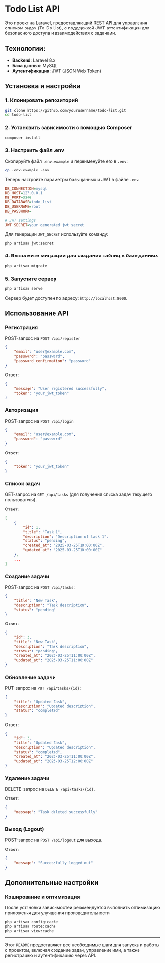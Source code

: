 # Todo List API

Это проект на Laravel, предоставляющий REST API для управления списком задач (To-Do List), с поддержкой JWT-аутентификации для безопасного доступа и взаимодействия с задачами.

## Технологии:
- **Backend**: Laravel 8.x
- **База данных**: MySQL
- **Аутентификация**: JWT (JSON Web Token)

## Установка и настройка

### 1. Клонировать репозиторий

```bash
git clone https://github.com/yourusername/todo-list.git
cd todo-list
```

### 2. Установить зависимости с помощью Composer

```bash
composer install
```

### 3. Настроить файл .env

Скопируйте файл `.env.example` и переименуйте его в `.env`:

```bash
cp .env.example .env
```

Теперь настройте параметры базы данных и JWT в файле `.env`:

```ini
DB_CONNECTION=mysql
DB_HOST=127.0.0.1
DB_PORT=3306
DB_DATABASE=todo_list
DB_USERNAME=root
DB_PASSWORD=

# JWT settings
JWT_SECRET=your_generated_jwt_secret
```

Для генерации `JWT_SECRET` используйте команду:

```bash
php artisan jwt:secret
```

### 4. Выполните миграции для создания таблиц в базе данных

```bash
php artisan migrate
```

### 5. Запустите сервер

```bash
php artisan serve
```

Сервер будет доступен по адресу: `http://localhost:8000`.

## Использование API

### Регистрация

POST-запрос на `POST /api/register`

```json
{
    "email": "user@example.com",
    "password": "password",
    "password_confirmation": "password"
}
```

Ответ:

```json
{
    "message": "User registered successfully",
    "token": "your_jwt_token"
}
```

### Авторизация

POST-запрос на `POST /api/login`

```json
{
    "email": "user@example.com",
    "password": "password"
}
```

Ответ:

```json
{
    "token": "your_jwt_token"
}
```

### Список задач

GET-запрос на `GET /api/tasks` (для получения списка задач текущего пользователя).

Ответ:

```json
[
    {
        "id": 1,
        "title": "Task 1",
        "description": "Description of task 1",
        "status": "pending",
        "created_at": "2025-03-25T10:00:00Z",
        "updated_at": "2025-03-25T10:00:00Z"
    },
    ...
]
```

### Создание задачи

POST-запрос на `POST /api/tasks`:

```json
{
    "title": "New Task",
    "description": "Task description",
    "status": "pending"
}
```

Ответ:

```json
{
    "id": 2,
    "title": "New Task",
    "description": "Task description",
    "status": "pending",
    "created_at": "2025-03-25T11:00:00Z",
    "updated_at": "2025-03-25T11:00:00Z"
}
```

### Обновление задачи

PUT-запрос на `PUT /api/tasks/{id}`:

```json
{
    "title": "Updated Task",
    "description": "Updated description",
    "status": "completed"
}
```

Ответ:

```json
{
    "id": 2,
    "title": "Updated Task",
    "description": "Updated description",
    "status": "completed",
    "created_at": "2025-03-25T11:00:00Z",
    "updated_at": "2025-03-25T12:00:00Z"
}
```

### Удаление задачи

DELETE-запрос на `DELETE /api/tasks/{id}`.

Ответ:

```json
{
    "message": "Task deleted successfully"
}
```

### Выход (Logout)

POST-запрос на `POST /api/logout` для выхода.

Ответ:

```json
{
    "message": "Successfully logged out"
}
```

## Дополнительные настройки

### Кэширование и оптимизация

После установки зависимостей рекомендуется выполнить оптимизацию приложения для улучшения производительности:

```bash
php artisan config:cache
php artisan route:cache
php artisan view:cache
```

---

Этот `README` предоставляет все необходимые шаги для запуска и работы с проектом, включая создание задач, управление ими, а также регистрацию и аутентификацию через API.
